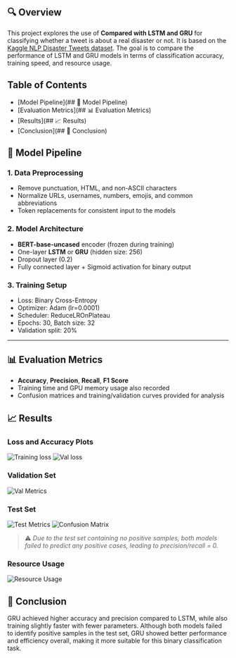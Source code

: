 ## 🔍 Overview

This project explores the use of **Compared with LSTM and GRU** for classifying whether a tweet is about a real disaster or not. It is based on the [Kaggle NLP Disaster Tweets dataset](https://www.kaggle.com/competitions/nlp-getting-started/overview). The goal is to compare the performance of LSTM and GRU models in terms of classification accuracy, training speed, and resource usage.

## Table of Contents
- [Model Pipeline](## 🧠 Model Pipeline)
- [Evaluation Metrics](## 📊 Evaluation Metrics)
- [Results](## 📈 Results)
- [Conclusion](## 🧾 Conclusion)

## 🧠 Model Pipeline

### 1. **Data Preprocessing**
- Remove punctuation, HTML, and non-ASCII characters
- Normalize URLs, usernames, numbers, emojis, and common abbreviations
- Token replacements for consistent input to the models

### 2. **Model Architecture**
- **BERT-base-uncased** encoder (frozen during training)
- One-layer **LSTM** or **GRU** (hidden size: 256)
- Dropout layer (0.2)
- Fully connected layer + Sigmoid activation for binary output

### 3. **Training Setup**
- Loss: Binary Cross-Entropy
- Optimizer: Adam (lr=0.0001)
- Scheduler: ReduceLROnPlateau
- Epochs: 30, Batch size: 32
- Validation split: 20%

---

## 📊 Evaluation Metrics
- **Accuracy**, **Precision**, **Recall**, **F1 Score**
- Training time and GPU memory usage also recorded
- Confusion matrices and training/validation curves provided for analysis



## 📈 Results

### Loss and Accuracy Plots
![Training loss](https://github.com/kailee0422/RNN-Transformer/edit/main/HW2/Picture/Figure1.png)
![Val loss](https://github.com/kailee0422/RNN-Transformer/edit/main/HW2/Picture/Figure2.png)

###  Validation Set

![Val Metrics](https://github.com/kailee0422/RNN-Transformer/edit/main/HW2/Picture/Table1.png)


###  Test Set

![Test Metrics](https://github.com/kailee0422/RNN-Transformer/edit/main/HW2/Picture/Table2.png)
![Confusion Matrix](https://github.com/kailee0422/RNN-Transformer/edit/main/HW2/Picture/Figure3.png)

> ⚠️ *Due to the test set containing no positive samples, both models failed to predict any positive cases, leading to precision/recall = 0.*

###  Resource Usage

![Resource Usage](https://github.com/kailee0422/RNN-Transformer/edit/main/HW2/Picture/Table3.png)


## 🧾 Conclusion

GRU achieved higher accuracy and precision compared to LSTM, while also training slightly faster with fewer parameters. Although both models failed to identify positive samples in the test set, GRU showed better performance and efficiency overall, making it more suitable for this binary classification task.






